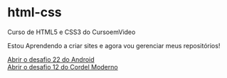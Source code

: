 # html-css
 Curso de HTML5 e CSS3 do CursoemVideo

Estou Aprendendo a criar sites e agora vou gerenciar meus repositórios!

<a href="https://hebert324.github.io/html-css/desafios/ex022-desafios/android.html"> Abrir o desafio 22 do Android </a> <br/>
<a href="https://hebert324.github.io/html-css/desafios/ex012-desafios/Index.html"> Abrir o desafio 12 do Cordel Moderno </a>
